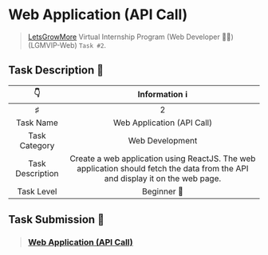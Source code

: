 # Web Application (API Call)

> [LetsGrowMore](https://letsgrowmore.in/) Virtual Internship Program (Web Developer 👨‍💻) (LGMVIP-Web) `Task #2`.

## Task Description 📄

|        👇        |                                                         Information ℹ                                                          |
| :--------------: | :----------------------------------------------------------------------------------------------------------------------------: |
|        ♯         |                                                               2                                                                |
|    Task Name     |                                                   Web Application (API Call)                                                   |
|  Task Category   |                                                        Web Development                                                         |
| Task Description | Create a web application using ReactJS. The web application should fetch the data from the API and display it on the web page. |
|    Task Level    |                                                          Beginner 🔰                                                           |

## Task Submission 📝

> ### [Web Application (API Call)](https://m67qbl.csb.app)
